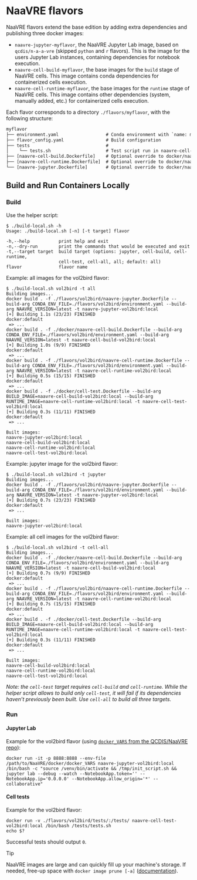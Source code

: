 # NaaVRE flavors

NaaVRE flavors extend the base edition by adding extra dependencies and
publishing three docker images:

- `naavre-jupyter-myflavor`, the NaaVRE Jupyter Lab image, based on `qcdis/n-a-a-vre` (skipped `python` and `r` flavors). This is the image for the users Jupyter Lab instances, containing dependencies for notebook execution.
- `naavre-cell-build-myflavor`, the base images for the `build` stage of NaaVRE cells. This image contains conda dependencies for containerized cells execution.
- `naavre-cell-runtime-myflavor`, the base images for the `runtime` stage of NaaVRE cells. This image contains other dependencies (system, manually added, etc.) for containerized cells execution.

Each flavor corresponds to a directory `./flavors/myflavor`, with the following
structure:

```txt
myflavor
├── environment.yaml                  # Conda environment with `name: myflavor`
├── flavor_config.yaml                # Build configuration
├── tests                             #
│    └── tests.sh                     # Test script run in naavre-cell-myflavor
├── [naavre-cell-build.Dockerfile]    # Optional override to docker/naavre-cell-build.Dockerfile
├── [naavre-cell-runtime.Dockerfile]  # Optional override to docker/naavre-cell-runtime.Dockerfile
└── [naavre-jupyter.Dockerfile]       # Optional override to docker/naavre-jupyter.Dockerfile
```


## Build and Run Containers Locally

### Build

Use the helper script:

```console
$ ./build-local.sh -h
Usage: ./build-local.sh [-n] [-t target] flavor

-h,--help           print help and exit
-n,--dry-run        print the commands that would be executed and exit
-t,--target target  build target (options: jupyter, cell-build, cell-runtime,
                    cell-test, cell-all, all; default: all)
flavor              flavor name
```

Example: all images for the vol2bird flavor:

```console
$ ./build-local.sh vol2bird -t all
Building images...
docker build . -f ./flavors/vol2bird/naavre-jupyter.Dockerfile --build-arg CONDA_ENV_FILE=./flavors/vol2bird/environment.yaml --build-arg NAAVRE_VERSION=latest -t naavre-jupyter-vol2bird:local
[+] Building 1.1s (23/23) FINISHED                                                                      docker:default
 => ...
docker build . -f ./docker/naavre-cell-build.Dockerfile --build-arg CONDA_ENV_FILE=./flavors/vol2bird/environment.yaml --build-arg NAAVRE_VERSION=latest -t naavre-cell-build-vol2bird:local
[+] Building 1.0s (9/9) FINISHED                                                                        docker:default
 => ...
docker build . -f ./flavors/vol2bird/naavre-cell-runtime.Dockerfile --build-arg CONDA_ENV_FILE=./flavors/vol2bird/environment.yaml --build-arg NAAVRE_VERSION=latest -t naavre-cell-runtime-vol2bird:local
[+] Building 0.5s (15/15) FINISHED                                                                      docker:default
 => ...
docker build . -f ./docker/cell-test.Dockerfile --build-arg BUILD_IMAGE=naavre-cell-build-vol2bird:local --build-arg RUNTIME_IMAGE=naavre-cell-runtime-vol2bird:local -t naavre-cell-test-vol2bird:local
[+] Building 0.3s (11/11) FINISHED                                                                      docker:default
 => ...

Built images:
naavre-jupyter-vol2bird:local
naavre-cell-build-vol2bird:local
naavre-cell-runtime-vol2bird:local
naavre-cell-test-vol2bird:local
```

Example: jupyter image for the vol2bird flavor:

```console
$ ./build-local.sh vol2bird -t jupyter
Building images...
docker build . -f ./flavors/vol2bird/naavre-jupyter.Dockerfile --build-arg CONDA_ENV_FILE=./flavors/vol2bird/environment.yaml --build-arg NAAVRE_VERSION=latest -t naavre-jupyter-vol2bird:local
[+] Building 0.7s (23/23) FINISHED                                                                      docker:default
 => ...

Built images:
naavre-jupyter-vol2bird:local
```

Example: all cell images for the vol2bird flavor:

```console
$ ./build-local.sh vol2bird -t cell-all
Building images...
docker build . -f ./docker/naavre-cell-build.Dockerfile --build-arg CONDA_ENV_FILE=./flavors/vol2bird/environment.yaml --build-arg NAAVRE_VERSION=latest -t naavre-cell-build-vol2bird:local
[+] Building 0.7s (9/9) FINISHED                                                                        docker:default
 => ...
docker build . -f ./flavors/vol2bird/naavre-cell-runtime.Dockerfile --build-arg CONDA_ENV_FILE=./flavors/vol2bird/environment.yaml --build-arg NAAVRE_VERSION=latest -t naavre-cell-runtime-vol2bird:local
[+] Building 0.7s (15/15) FINISHED                                                                      docker:default
 => ...
docker build . -f ./docker/cell-test.Dockerfile --build-arg BUILD_IMAGE=naavre-cell-build-vol2bird:local --build-arg RUNTIME_IMAGE=naavre-cell-runtime-vol2bird:local -t naavre-cell-test-vol2bird:local
[+] Building 0.3s (11/11) FINISHED                                                                      docker:default
 => ...

Built images:
naavre-cell-build-vol2bird:local
naavre-cell-runtime-vol2bird:local
naavre-cell-test-vol2bird:local
```

_Note: the `cell-test` target requires `cell-build` and `cell-runtime`. While the helper script allows to build only `cell-test`, it will fail if its dependencies haven’t previously been built. Use `cell-all` to build all three targets._

### Run

#### Jupyter Lab

Example for the vol2bird flavor (using [`docker_VARS` from the QCDIS/NaaVRE repo](https://github.com/QCDIS/NaaVRE/blob/main/docker/docker_VARS)):

```shell
docker run -it -p 8888:8888 --env-file /path/to/NaaVRE/docker/docker_VARS naavre-jupyter-vol2bird:local /bin/bash -c "source /venv/bin/activate && /tmp/init_script.sh && jupyter lab --debug --watch --NotebookApp.token='' --NotebookApp.ip='0.0.0.0' --NotebookApp.allow_origin='*' --collaborative"
```

#### Cell tests

Example for the vol2bird flavor:

```shell
docker run -v ./flavors/vol2bird/tests/:/tests/ naavre-cell-test-vol2bird:local /bin/bash /tests/tests.sh
echo $?
```

Successful tests should output `0`.

> [!TIP]
> NaaVRE images are large and can quickly fill up your machine's storage.
> If needed, free-up space with `docker image prune [-a]` ([documentation](https://docs.docker.com/reference/cli/docker/image/prune/)).
